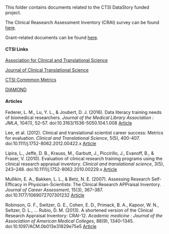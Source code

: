 
This folder contains documents related to the CTSI DataStory funded project.  

The Clinical Reasearch Assessment Inventory (CRAI) survey can be found [here](https://github.com/mydatastory/shared_projects/tree/master/doc).

Grant-related documents can be found [here](https://github.com/danielsmaxwell/research/tree/master/_ctsi).

#### CTSI Links
[Association for Clinical and Translational Science](http://www.actscience.org/)

[Journal of Clinical Translational Science](https://www.cambridge.org/core/journals/journal-of-clinical-and-translational-science)

[CTSI Commmon Metrics](https://clic-ctsa.org/common-metrics-initiative)

[DIAMOND](https://diamondportal.org/)

#### Articles
Federer, L. M., Lu, Y. L., & Joubert, D. J. (2016). Data literacy training needs of biomedical researchers. *Journal of the Medical Library Association : JMLA*, 104(1), 52–57. doi:10.3163/1536-5050.104.1.008 [Article](https://www.ncbi.nlm.nih.gov/pmc/articles/PMC4722643/)

Lee, et al. (2012). Clinical and translational scientist career success: Metrics for evaluation. *Clinical and Translational Science*, 5(5), 400-407. doi:10.1111/j.1752-8062.2012.00422.x  [Article](https://www.ncbi.nlm.nih.gov/pmc/articles/PMC3476049/)

Lipira, L., Jeffe, D. B., Krauss, M., Garbutt, J., Piccirillo, J., Evanoff, B., & Fraser, V. (2010). Evaluation of clinical research training programs using the clinical research appraisal inventory. *Clinical and translational science*, 3(5), 243–248. doi:10.1111/j.1752-8062.2010.00229.x [Article](https://www.ncbi.nlm.nih.gov/pmc/articles/PMC3062999/)

Mullikin, E. A., Bakken, L. L., & Betz, N. E. (2007). Assessing Research Self-Efficacy in Physician-Scientists: The Clinical Research APPraisal Inventory. *Journal of Career Assessment*, 15(3), 367–387. doi:10.1177/1069072707301232  [Article](https://journals.sagepub.com/doi/abs/10.1177/1069072707301232?casa_token=JLJepaHMC_sAAAAA:G4ddeyMgngG2tRx7V23jGcHDCfAmjdvpIVQXBngWotdhw6fAILHBMMgN536qDmh5nHQv2hD_5yk6#articleCitationDownloadContainer)

Robinson, G. F., Switzer, G. E., Cohen, E. D., Primack, B. A., Kapoor, W. N., Seltzer, D. L., … Rubio, D. M. (2013). A shortened version of the Clinical Research Appraisal Inventory: CRAI-12. *Academic medicine : Journal of the Association of American Medical Colleges*, 88(9), 1340–1345. doi:10.1097/ACM.0b013e31829e75e5  [Article](https://www.ncbi.nlm.nih.gov/pmc/articles/PMC3758379/)
